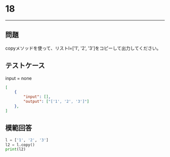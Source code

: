 # 18

---
## 問題

copyメソッドを使って、リストl=['1', '2', '3']をコピーして出力してください。

## テストケース
input = none
```json
[
	{
		"input": [],
		"output": ["['1', '2', '3']"]
  	},
]
```

## 模範回答
```python
l = ['1', '2', '3']
l2 = l.copy()
print(l2)
```